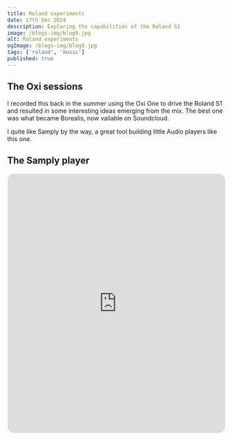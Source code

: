 ```yaml
---
title: Roland experiments
date: 17th Dec 2024
description: Exploring the capabilities of the Roland S1
image: /blogs-img/blog9.jpg
alt: Roland experiments
ogImage: /blogs-img/blog9.jpg
tags: ['roland', 'music']
published: true
---
```

## The Oxi sessions
I recorded this back in the summer using the Oxi One to drive the Roland S1 and resulted in some interesting ideas emerging from the mix. The best one was what became Borealis, now vailable on Soundcloud.

I quite like Samply by the way, a great tool building little Audio players like this one.

## The Samply player
<iframe 
  src="https://samply.app/embed/uJbwZnBghY85AIfG878u" 
  frameborder="0"
  allowtransparency="true"
  style="width: 100%; height: 600px; border-radius: 16px; border: 1px solid rgba(255, 255, 255, 0.12)"
></iframe>
